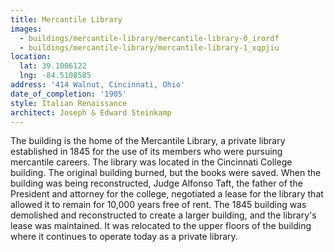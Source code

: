 ```yaml
---
title: Mercantile Library
images:
  - buildings/mercantile-library/mercantile-library-0_irordf
  - buildings/mercantile-library/mercantile-library-1_xqpjiu
location:
  lat: 39.1006122
  lng: -84.5108585
address: '414 Walnut, Cincinnati, Ohio'
date_of_completion: '1905'
style: Italian Renaissance
architect: Joseph & Edward Steinkamp
---
```


The building is the home of the Mercantile Library, a private library established in 1845 for the use of its members who were pursuing mercantile careers. The library was located in the Cincinnati College building. The original building burned, but the books were saved. When the building was being reconstructed, Judge Alfonso Taft, the father of the President and attorney for the college, negotiated a lease for the library that allowed it to remain for 10,000 years free of rent. The 1845 building was demolished and reconstructed to create a larger building, and the library's lease was maintained. It was relocated to the upper floors of the building where it continues to operate today as a private library.
